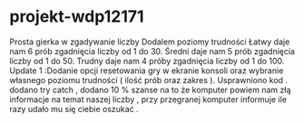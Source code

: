 # projekt-wdp12171
Prosta gierka w zgadywanie liczby
 Dodalem poziomy trudności
Łatwy daje nam 6 prób zgadnięcia liczby od 1 do 30.
Średni daje nam 5 prób zgadnięcia liczby od 1 do 50. 
Trudny daje nam 4 próby zgadnięcia liczby od 1 do 100.
Update 1 :Dodanie opcji resetowania gry w ekranie konsoli oraz wybranie własnego poziomu trudności ( ilość prób oraz zakres ).
Usprawniono kod . dodano try catch , dodano 10 % szanse na to że komputer powiem nam złą informacje na temat naszej liczby , przy przegranej komputer informuje ile razy udało mu się ciebie oszukać .
		
